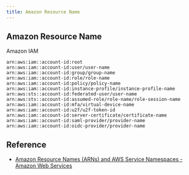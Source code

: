 ```yaml
---
title: Amazon Resource Name
---
```


## Amazon Resource Name


Amazon IAM

```
arn:aws:iam::account-id:root
arn:aws:iam::account-id:user/user-name
arn:aws:iam::account-id:group/group-name
arn:aws:iam::account-id:role/role-name
arn:aws:iam::account-id:policy/policy-name
arn:aws:iam::account-id:instance-profile/instance-profile-name
arn:aws:sts::account-id:federated-user/user-name
arn:aws:sts::account-id:assumed-role/role-name/role-session-name
arn:aws:iam::account-id:mfa/virtual-device-name
arn:aws:iam::account-id:u2f/u2f-token-id
arn:aws:iam::account-id:server-certificate/certificate-name
arn:aws:iam::account-id:saml-provider/provider-name
arn:aws:iam::account-id:oidc-provider/provider-name
```


## Reference
* [Amazon Resource Names \(ARNs\) and AWS Service Namespaces \- Amazon Web Services](https://docs.aws.amazon.com/general/latest/gr/aws-arns-and-namespaces.html)
